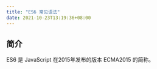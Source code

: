 ```yaml
---
title: "ES6 常见语法"
date: 2021-10-23T13:19:36+08:00
---
```


## 简介
ES6 是 JavaScript 在2015年发布的版本 ECMA2015 的简称。
